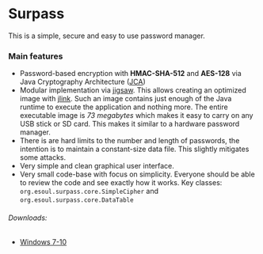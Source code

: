 # Surpass

This is a simple, secure and easy to use password manager.

### Main features
 - Password-based encryption with **HMAC-SHA-512** and **AES-128** via Java Cryptography Architecture ([JCA](https://docs.oracle.com/javase/9/security/java-cryptography-architecture-jca-reference-guide.htm))
 - Modular implementation via [jigsaw](http://openjdk.java.net/projects/jigsaw/). This allows creating an optimized image with [jlink](https://docs.oracle.com/javase/9/tools/jlink.htm). Such an image contains just enough of the Java runtime to execute the application and nothing more. The entire executable image is *73 megabytes* which makes it easy to carry on any USB stick or SD card. This makes it similar to a hardware password manager.
 - There is are hard limits to the number and length of passwords, the intention is to maintain a constant-size data file. This slightly mitigates some attacks.
 - Very simple and clean graphical user interface.
 - Very small code-base with focus on simplicity. Everyone should be able to review the code and see exactly how it works. Key classes: `org.esoul.surpass.core.SimpleCipher` and `org.esoul.surpass.core.DataTable`

###### Downloads:
 - [Windows 7-10](https://bitbucket.org/e-soul/surpass/downloads/surpass-0.1.zip)
